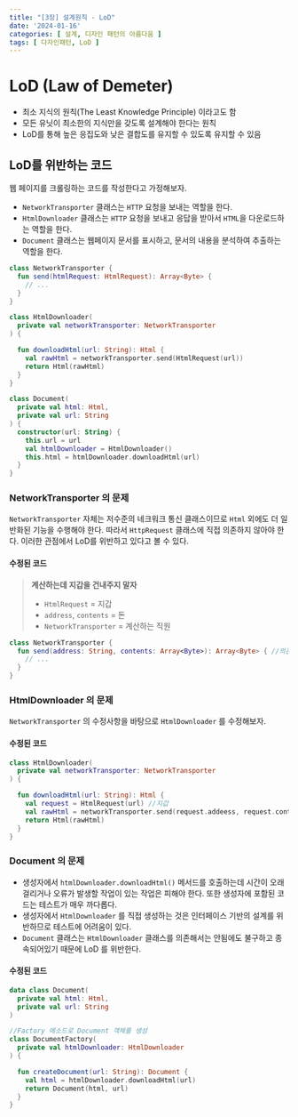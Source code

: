 ```yaml
---
title: "[3장] 설계원칙 - LoD"
date: '2024-01-16'
categories: [ 설계, 디자인 패턴의 아름다움 ]
tags: [ 다자인패턴, LoD ]
---
```


# LoD (Law of Demeter)

- 최소 지식의 원칙(The Least Knowledge Principle) 이라고도 함
- 모든 유닛이 최소한의 지식만을 갖도록 설계해야 한다는 원칙
- LoD를 통해 높은 응집도와 낮은 결합도를 유지할 수 있도록 유지할 수 있음

## LoD를 위반하는 코드

웹 페이지를 크롤링하는 코드를 작성한다고 가정해보자.

- `NetworkTransporter` 클래스는 `HTTP` 요청을 보내는 역할을 한다.
- `HtmlDownloader` 클래스는 `HTTP` 요청을 보내고 응답을 받아서 `HTML`을 다운로드하는 역할을 한다.
- `Document` 클래스는 웹페이지 문서를 표시하고, 문서의 내용을 분석하여 추출하는 역할을 한다.

```kotlin
class NetworkTransporter {
  fun send(htmlRequest: HtmlRequest): Array<Byte> {
    // ...
  }
}

class HtmlDownloader(
  private val networkTransporter: NetworkTransporter
) {

  fun downloadHtml(url: String): Html {
    val rawHtml = networkTransporter.send(HtmlRequest(url))
    return Html(rawHtml)
  }
}

class Document(
  private val html: Html,
  private val url: String
) {
  constructor(url: String) {
    this.url = url
    val htmlDownloader = HtmlDownloader()
    this.html = htmlDownloader.downloadHtml(url)
  }
}
```

### NetworkTransporter 의 문제

`NetworkTransporter` 자체는 저수준의 네크워크 통신 클래스이므로 `Html` 외에도 더 일반화된 기능을 수행해야 한다.
따라서 `HttpRequest` 클래스에 직접 의존하지 않아야 한다.
이러한 관점에서 LoD를 위반하고 있다고 볼 수 있다.

#### 수정된 코드

> **계산하는데 지갑을 건내주지 말자**
> - `HtmlRequest` = 지갑
> - `address`, `contents` = 돈
> - `NetworkTransporter` = 계산하는 직원

```kotlin
class NetworkTransporter {
  fun send(address: String, contents: Array<Byte>): Array<Byte> { //의존하지 않고 클래스가 속성을 스스로 가져오도록 함
    // ...
  }
}
```

### HtmlDownloader 의 문제

`NetworkTransporter` 의 수정사항을 바탕으로 `HtmlDownloader` 를 수정해보자.

#### 수정된 코드

```kotlin
class HtmlDownloader(
  private val networkTransporter: NetworkTransporter
) {

  fun downloadHtml(url: String): Html {
    val request = HtmlRequest(url) //지갑
    val rawHtml = networkTransporter.send(request.addeess, request.contents.bytes) //직원에게 돈을 건냄
    return Html(rawHtml)
  }
}
```

### Document 의 문제

- 생성자에서 `htmlDownloader.downloadHtml()` 메서드를 호출하는데 시간이 오래 걸리거나 오류가 발생할 작업이 있는 작업은 피해야 한다. 또한 생성자에 포함된 코드는 테스트가 매우 까다롭다.
- 생성자에서 `HtmlDownloader` 를 직접 생성하는 것은 인터페이스 기반의 설계를 위반하므로 테스트에 어려움이 있다.
- `Document` 클래스는 `HtmlDownloader` 클래스를 의존해서는 안됨에도 불구하고 종속되어있기 때문에 LoD 를 위반한다.

#### 수정된 코드

```kotlin
data class Document(
  private val html: Html,
  private val url: String
)

//Factory 메소드로 Document 객체를 생성
class DocumentFactory(
  private val htmlDownloader: HtmlDownloader
) {

  fun createDocument(url: String): Document {
    val html = htmlDownloader.downloadHtml(url)
    return Document(html, url)
  }
}
```
